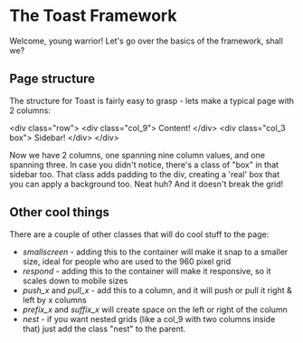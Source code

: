 The Toast Framework
===================

Welcome, young warrior! Let's go over the basics of the framework, shall we?

Page structure
--------------

The structure for Toast is fairly easy to grasp - lets make a typical page with 2 columns:

&lt;div class="row">
	&lt;div class="col_9">
		Content!
	&lt;/div>
	&lt;div class="col_3 box">
		Sidebar!
	&lt;/div>
&lt;/div>

Now we have 2 columns, one spanning nine column values, and one spanning three. In case you didn't notice, there's a class of "box" in that sidebar too. That class adds padding to the div, creating a 'real' box that you can apply a background too. Neat huh? And it doesn't break the grid!

Other cool things
-----------------

There are a couple of other classes that will do cool stuff to the page:

 - *smallscreen* - adding this to the container will make it snap to a smaller size, ideal for people who are used to the 960 pixel grid
 - *respond* - adding this to the container will make it responsive, so it scales down to mobile sizes
 - *push_x* and *pull_x* - add this to a column, and it will push or pull it right & left by x columns
 - *prefix_x* and *suffix_x* will create space on the left or right of the column
 - *nest* - if you want nested grids (like a col_9 with two columns inside that) just add the class "nest" to the parent.
